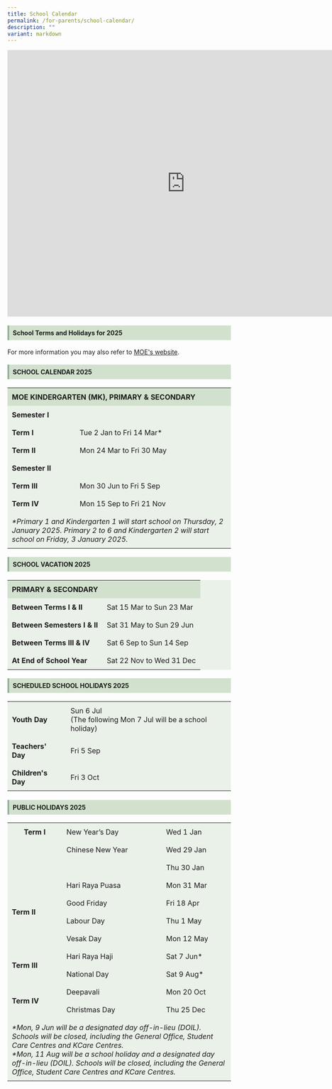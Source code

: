 ```yaml
---
title: School Calendar
permalink: /for-parents/school-calendar/
description: ""
variant: markdown
---
```

<div class="iframe-wrapper">
<iframe style="border: 0" height="600" width="800" allowfullscreen="true" frameborder="0" src="https://calendar.google.com/calendar/embed?src=fpps%40moe.edu.sg&amp;ctz=Asia%2FSingapore"></iframe>
</div>
<h4 style="background-color: #d2e1ce; padding: 8px; border-left: 4px solid #94b49f;">School Terms and Holidays for 2025</h4>
<p>For more information you may also refer to <a href="https://www.moe.gov.sg/news/press-releases/20240812-school-terms-and-holidays-for-2025" rel="noopener noreferrer nofollow" target="_blank">MOE's website</a>.</p>

<h4 style="background-color: #d2e1ce; padding: 8px; border-left: 4px solid #94b49f;">SCHOOL CALENDAR 2025</h4>
<table style="width: 100%; border-collapse: collapse; background-color: #eaf1e9; font-size: 16px;">
  <tbody><tr>
    <th style="background-color: #d2e1ce; padding: 10px; text-align: left;" colspan="2"><strong>MOE KINDERGARTEN (MK), PRIMARY &amp; SECONDARY</strong></th>
  </tr>
  <tr>
    <td style="padding: 10px;" colspan="2"><strong>Semester I</strong></td>
  </tr>
  <tr>
    <td style="padding: 10px;"><strong>Term I</strong></td>
    <td style="padding: 10px;">Tue 2 Jan to Fri 14 Mar*</td>
  </tr>
  <tr>
    <td style="padding: 10px;"><strong>Term II</strong></td>
    <td style="padding: 10px;">Mon 24 Mar to Fri 30 May</td>
  </tr>
  <tr>
    <td style="padding: 10px;" colspan="2"><strong>Semester II</strong></td>
  </tr>
  <tr>
    <td style="padding: 10px;"><strong>Term III</strong></td>
    <td style="padding: 10px;">Mon 30 Jun to Fri 5 Sep</td>
  </tr>
  <tr>
    <td style="padding: 10px;"><strong>Term IV</strong></td>
    <td style="padding: 10px;">Mon 15 Sep to Fri 21 Nov</td>
  </tr>
  <tr>
    <td style="padding: 10px;" colspan="2"><em>*Primary 1 and Kindergarten 1 will start school on Thursday, 2 January 2025. Primary 2 to 6 and Kindergarten 2 will start school on Friday, 3 January 2025.</em></td>
  </tr>
</tbody></table>

<h4 style="background-color: #d2e1ce; padding: 8px; border-left: 4px solid #94b49f;">SCHOOL VACATION 2025</h4>
<table style="width: 100%; border-collapse: collapse; background-color: #eaf1e9; font-size: 16px;">
  <tbody><tr>
    <th style="background-color: #d2e1ce; padding: 10px; text-align: left;" colspan="2"><strong>PRIMARY &amp; SECONDARY</strong></th>
  </tr>
  <tr>
    <td style="padding: 10px;"><strong>Between Terms I &amp; II</strong></td>
    <td style="padding: 10px;">Sat 15 Mar to Sun 23 Mar</td>
  </tr>
  <tr>
    <td style="padding: 10px;"><strong>Between Semesters I &amp; II</strong></td>
    <td style="padding: 10px;">Sat 31 May to Sun 29 Jun</td>
  </tr>
  <tr>
    <td style="padding: 10px;"><strong>Between Terms III &amp; IV</strong></td>
    <td style="padding: 10px;">Sat 6 Sep to Sun 14 Sep</td>
  </tr>
  <tr>
    <td style="padding: 10px;"><strong>At End of School Year</strong></td>
    <td style="padding: 10px;">Sat 22 Nov to Wed 31 Dec</td>
  </tr>
</tbody></table>

<h4 style="background-color: #d2e1ce; padding: 8px; border-left: 4px solid #94b49f;">SCHEDULED SCHOOL HOLIDAYS 2025</h4>
<table style="width: 100%; border-collapse: collapse; background-color: #eaf1e9; font-size: 16px;">
  <tbody><tr>
    <td style="padding: 10px;"><strong>Youth Day</strong></td>
    <td style="padding: 10px;">Sun 6 Jul<br>(The following Mon 7 Jul will be a school holiday)</td>
  </tr>
  <tr>
    <td style="padding: 10px;"><strong>Teachers' Day</strong></td>
    <td style="padding: 10px;">Fri 5 Sep</td>
  </tr>
  <tr>
    <td style="padding: 10px;"><strong>Children's Day</strong></td>
    <td style="padding: 10px;">Fri 3 Oct</td>
  </tr>
</tbody></table>

<h4 style="background-color: #d2e1ce; padding: 8px; border-left: 4px solid #94b49f;">PUBLIC HOLIDAYS 2025</h4>
<table style="width: 100%; border-collapse: collapse; background-color: #eaf1e9; font-size: 16px;">
  <tbody><tr>
    <th style="padding: 10px;"><strong>Term I</strong></th>
    <td style="padding: 10px;">New Year’s Day</td>
    <td style="padding: 10px;">Wed 1 Jan</td>
  </tr>
  <tr>
    <td style="padding: 10px;" rowspan="2"></td>
    <td style="padding: 10px;">Chinese New Year</td>
    <td style="padding: 10px;">Wed 29 Jan</td>
  </tr>
  <tr>
    <td style="padding: 10px;"></td>
    <td style="padding: 10px;">Thu 30 Jan</td>
  </tr>
  <tr>
    <td style="padding: 10px;" rowspan="4"><strong>Term II</strong></td>
    <td style="padding: 10px;">Hari Raya Puasa</td>
    <td style="padding: 10px;">Mon 31 Mar</td>
  </tr>
  <tr>
    <td style="padding: 10px;">Good Friday</td>
    <td style="padding: 10px;">Fri 18 Apr</td>
  </tr>
  <tr>
    <td style="padding: 10px;">Labour Day</td>
    <td style="padding: 10px;">Thu 1 May</td>
  </tr>
  <tr>
    <td style="padding: 10px;">Vesak Day</td>
    <td style="padding: 10px;">Mon 12 May</td>
  </tr>
  <tr>
    <td style="padding: 10px;" rowspan="2"><strong>Term III</strong></td>
    <td style="padding: 10px;">Hari Raya Haji</td>
    <td style="padding: 10px;">Sat 7 Jun*</td>
  </tr>
  <tr>
    <td style="padding: 10px;">National Day</td>
    <td style="padding: 10px;">Sat 9 Aug*</td>
  </tr>
  <tr>
    <td style="padding: 10px;" rowspan="2"><strong>Term IV</strong></td>
    <td style="padding: 10px;">Deepavali</td>
    <td style="padding: 10px;">Mon 20 Oct</td>
  </tr>
  <tr>
    <td style="padding: 10px;">Christmas Day</td>
    <td style="padding: 10px;">Thu 25 Dec</td>
  </tr>
  <tr>
    <td style="padding: 10px;" colspan="3">
      <em>*Mon, 9 Jun will be a designated day off-in-lieu (DOIL). Schools will be closed, including the General Office, Student Care Centres and KCare Centres.</em><br>
      <em>*Mon, 11 Aug will be a school holiday and a designated day off-in-lieu (DOIL). Schools will be closed, including the General Office, Student Care Centres and KCare Centres.</em>
    </td>
  </tr>
</tbody></table>
